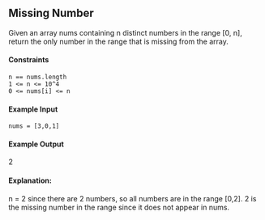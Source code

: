 ## Missing Number 
Given an array nums containing n distinct numbers in the range [0, n], return the only number in the range that is missing from the array.

#### Constraints 
```
n == nums.length
1 <= n <= 10^4
0 <= nums[i] <= n
```

#### Example Input
```nums = [3,0,1]```


#### Example Output
2


#### Explanation:
n = 2 since there are 2 numbers, so all numbers are in the range [0,2]. 2 is the missing number in the range since it does not appear in nums.

